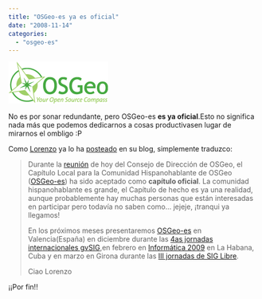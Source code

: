 ```yaml
---
title: "OSGeo-es ya es oficial"
date: "2008-11-14"
categories: 
  - "osgeo-es"
---
```


[![OSGeo](images/osgeo-logo.png "OSGeo")](http://www.osgeo.org)

No es por sonar redundante, pero OSGeo-es **es ya oficial**.Esto no significa nada más que podemos dedicarnos a cosas productivasen lugar de mirarnos el ombligo :P

Como [Lorenzo](http://ominiverdi.org) ya lo ha [posteado](http://blog.ominiverdi.org/index.php?/archives/67-OSGeo-es-is-now-official%21.html) en su blog, simplemente traduzco:

> Durante la [reunión](http://wiki.osgeo.org/wiki/Board_Meeting_2008-11-14) de hoy del Consejo de Dirección de OSGeo, el Capítulo Local para la Comunidad Hispanohablante de OSGeo ([OSGeo-es](http://es.osgeo.org/)) ha sido aceptado como **capítulo oficial**. La comunidad hispanohablante es grande, el Capítulo de hecho es ya una realidad, aunque probablemente hay muchas personas que están interesadas en participar pero todavía no saben como... jejeje, ¡tranqui ya llegamos!
> 
> En los próximos meses presentaremos [OSGeo-es](http://es.osgeo.org/) en Valencia(España) en diciembre durante las [4as jornadas internacionales gvSIG](http://www.jornadasgvsig.gva.es/cas/inicio/),en febrero en [Informática 2009](http://www.osgeo.org/node/782) en La Habana, Cuba y en marzo en Girona durante las [III jornadas de SIG Libre](http://www.sigte.udg.es/jornadassiglibre/).
> 
> Ciao Lorenzo

¡¡Por fin!!

